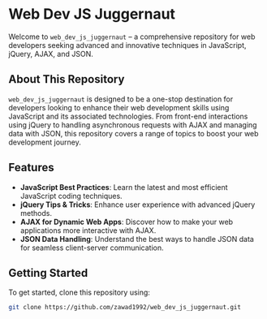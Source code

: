 # Web Dev JS Juggernaut

Welcome to `web_dev_js_juggernaut` – a comprehensive repository for web developers seeking advanced and innovative techniques in JavaScript, jQuery, AJAX, and JSON.

## About This Repository

`web_dev_js_juggernaut` is designed to be a one-stop destination for developers looking to enhance their web development skills using JavaScript and its associated technologies. From front-end interactions using jQuery to handling asynchronous requests with AJAX and managing data with JSON, this repository covers a range of topics to boost your web development journey.

## Features

- **JavaScript Best Practices**: Learn the latest and most efficient JavaScript coding techniques.
- **jQuery Tips & Tricks**: Enhance user experience with advanced jQuery methods.
- **AJAX for Dynamic Web Apps**: Discover how to make your web applications more interactive with AJAX.
- **JSON Data Handling**: Understand the best ways to handle JSON data for seamless client-server communication.

## Getting Started

To get started, clone this repository using:

```bash
git clone https://github.com/zawad1992/web_dev_js_juggernaut.git
